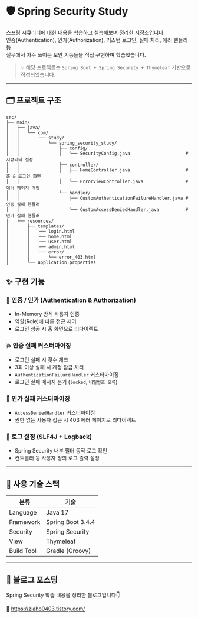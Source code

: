 # 🛡️ Spring Security Study

스프링 시큐리티에 대한 내용을 학습하고 실습해보며 정리한 저장소입니다.  
인증(Authentication), 인가(Authorization), 커스텀 로그인, 실패 처리, 에러 핸들러 등  
실무에서 자주 쓰이는 보안 기능들을 직접 구현하며 학습했습니다.

> 💡 해당 프로젝트는 `Spring Boot + Spring Security + Thymeleaf` 기반으로 작성되었습니다.

---

## 🗂️ 프로젝트 구조
```plaintext
src/
├── main/
│   ├── java/
│   │   └── com/
│   │       └── study/
│   │           └── spring_security_study/
│   │               ├── config/
│   │               │   └── SecurityConfig.java                     # 시큐리티 설정
│   │               ├── controller/
│   │               │   ├── HomeController.java                     # 홈 & 로그인 화면
│   │               │   └── ErrorViewController.java                # 에러 페이지 매핑
│   │               └── handler/
│   │                   ├── CustomAuthenticationFailureHandler.java # 인증 실패 핸들러
│   │                   └── CustomAccessDeniedHandler.java          # 인가 실패 핸들러
│   └── resources/
│       ├── templates/
│       │   ├── login.html
│       │   ├── home.html
│       │   ├── user.html
│       │   ├── admin.html
│       │   └── error/
│       │       └── error_403.html
│       └── application.properties
```

## ✨ 구현 기능

### 🔐 인증 / 인가 (Authentication & Authorization)
- In-Memory 방식 사용자 인증
- 역할(Role)에 따른 접근 제어
- 로그인 성공 시 홈 화면으로 리다이렉트

### 💥 인증 실패 커스터마이징
- 로그인 실패 시 횟수 체크
- 3회 이상 실패 시 계정 잠금 처리
- `AuthenticationFailureHandler` 커스터마이징
- 로그인 실패 메시지 분기 (`locked`, `비밀번호 오류`)

### 🚫 인가 실패 커스터마이징
- `AccessDeniedHandler` 커스터마이징
- 권한 없는 사용자 접근 시 403 에러 페이지로 리다이렉트

### 🧾 로그 설정 (SLF4J + Logback)
- Spring Security 내부 필터 동작 로그 확인
- 컨트롤러 등 사용자 정의 로그 출력 설정

---

## 🧪 사용 기술 스택

| 분류 | 기술 |
|------|------|
| Language | Java 17 |
| Framework | Spring Boot 3.4.4 |
| Security | Spring Security |
| View | Thymeleaf |
| Build Tool | Gradle (Groovy) |

---

## 📝 블로그 포스팅
Spring Security 학습 내용을 정리한 블로그입니다👇

🔗 https://ziaho0403.tistory.com/